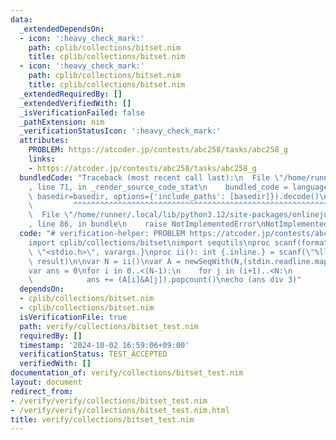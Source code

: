 ```yaml
---
data:
  _extendedDependsOn:
  - icon: ':heavy_check_mark:'
    path: cplib/collections/bitset.nim
    title: cplib/collections/bitset.nim
  - icon: ':heavy_check_mark:'
    path: cplib/collections/bitset.nim
    title: cplib/collections/bitset.nim
  _extendedRequiredBy: []
  _extendedVerifiedWith: []
  _isVerificationFailed: false
  _pathExtension: nim
  _verificationStatusIcon: ':heavy_check_mark:'
  attributes:
    PROBLEM: https://atcoder.jp/contests/abc258/tasks/abc258_g
    links:
    - https://atcoder.jp/contests/abc258/tasks/abc258_g
  bundledCode: "Traceback (most recent call last):\n  File \"/home/runner/.local/lib/python3.12/site-packages/onlinejudge_verify/documentation/build.py\"\
    , line 71, in _render_source_code_stat\n    bundled_code = language.bundle(stat.path,\
    \ basedir=basedir, options={'include_paths': [basedir]}).decode()\n          \
    \         ^^^^^^^^^^^^^^^^^^^^^^^^^^^^^^^^^^^^^^^^^^^^^^^^^^^^^^^^^^^^^^^^^^^^^^^^^^^^^^^^^\n\
    \  File \"/home/runner/.local/lib/python3.12/site-packages/onlinejudge_verify/languages/nim.py\"\
    , line 86, in bundle\n    raise NotImplementedError\nNotImplementedError\n"
  code: "# verification-helper: PROBLEM https://atcoder.jp/contests/abc258/tasks/abc258_g\n\
    import cplib/collections/bitset\nimport sequtils\nproc scanf(formatstr: cstring){.header:\
    \ \"<stdio.h>\", varargs.}\nproc ii(): int {.inline.} = scanf(\"%lld\\n\", addr\
    \ result)\n\nvar N = ii()\nvar A = newSeqWith(N,(stdin.readline.mapit(it == '1')).initBitSet())\n\
    var ans = 0\nfor i in 0..<(N-1):\n    for j in (i+1)..<N:\n        if A[i][j]:\n\
    \            ans += (A[i]&A[j]).popcount()\necho (ans div 3)"
  dependsOn:
  - cplib/collections/bitset.nim
  - cplib/collections/bitset.nim
  isVerificationFile: true
  path: verify/collections/bitset_test.nim
  requiredBy: []
  timestamp: '2024-10-02 16:59:06+09:00'
  verificationStatus: TEST_ACCEPTED
  verifiedWith: []
documentation_of: verify/collections/bitset_test.nim
layout: document
redirect_from:
- /verify/verify/collections/bitset_test.nim
- /verify/verify/collections/bitset_test.nim.html
title: verify/collections/bitset_test.nim
---
```


